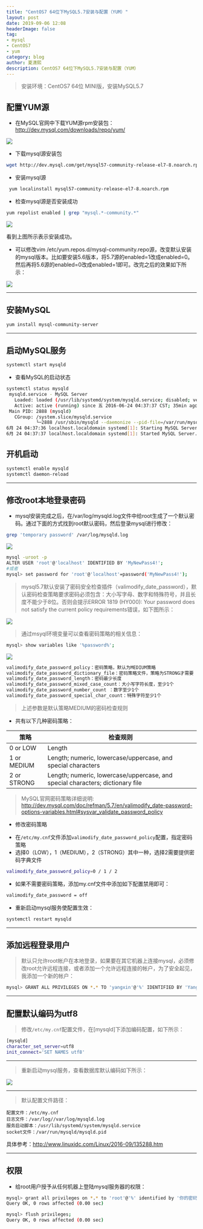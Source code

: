 ```yaml
---
title: "CentOS7 64位下MySQL5.7安装与配置（YUM）"
layout: post
date: 2019-09-06 12:08
headerImage: false
tag:
- mysql
- CentOS7
- yum
category: blog
author: 夏潇熙
description: CentOS7 64位下MySQL5.7安装与配置（YUM）
---
```



> 安装环境：CentOS7 64位 MINI版，安装MySQL5.7




## 配置YUM源

* 在MySQL官网中下载YUM源rpm安装包：<http://dev.mysql.com/downloads/repo/yum/> 

![](https://raw.githubusercontent.com/jv0id/jv0id.github.io/master/images/mysql/1.png)

* 下载mysql源安装包
```bash
wget http://dev.mysql.com/get/mysql57-community-release-el7-8.noarch.rpm
```

* 安装mysql源
```bash
 yum localinstall mysql57-community-release-el7-8.noarch.rpm
```

* 检查mysql源是否安装成功
```bash
yum repolist enabled | grep "mysql.*-community.*"
```
![](https://raw.githubusercontent.com/jv0id/jv0id.github.io/master/images/mysql/2.png)

看到上图所示表示安装成功。 

- 可以修改vim /etc/yum.repos.d/mysql-community.repo源，改变默认安装的mysql版本。比如要安装5.6版本，将5.7源的enabled=1改成enabled=0。然后再将5.6源的enabled=0改成enabled=1即可。改完之后的效果如下所示： 

![](https://raw.githubusercontent.com/jv0id/jv0id.github.io/master/images/mysql/3.png)

-----
## 安装MySQL

```bash
yum install mysql-community-server
```

-----
## 启动MySQL服务
```bash
systemctl start mysqld
```

- 查看MySQL的启动状态

```bash
systemctl status mysqld
 mysqld.service - MySQL Server
   Loaded: loaded (/usr/lib/systemd/system/mysqld.service; disabled; vendor preset: disabled)
   Active: active (running) since 五 2016-06-24 04:37:37 CST; 35min ago
 Main PID: 2888 (mysqld)
   CGroup: /system.slice/mysqld.service
           └─2888 /usr/sbin/mysqld --daemonize --pid-file=/var/run/mysqld/mysqld.pid
6月 24 04:37:36 localhost.localdomain systemd[1]: Starting MySQL Server...
6月 24 04:37:37 localhost.localdomain systemd[1]: Started MySQL Server.
```

## 开机启动

```bash
systemctl enable mysqld
systemctl daemon-reload
```

-----
## 修改root本地登录密码

* mysql安装完成之后，在/var/log/mysqld.log文件中给root生成了一个默认密码。通过下面的方式找到root默认密码，然后登录mysql进行修改：

```bash
grep 'temporary password' /var/log/mysqld.log
```

![](https://raw.githubusercontent.com/jv0id/jv0id.github.io/master/images/mysql/4.png)

```bash
mysql -uroot -p
ALTER USER 'root'@'localhost' IDENTIFIED BY 'MyNewPass4!'; 
#或者
mysql> set password for 'root'@'localhost'=password('MyNewPass4!');
```

> mysql5.7默认安装了密码安全检查插件（valimodify_date_password），默认密码检查策略要求密码必须包含：大小写字母、数字和特殊符号，并且长度不能少于8位。否则会提示ERROR 1819 (HY000): Your password does not satisfy the current policy requirements错误，如下图所示：

![](https://raw.githubusercontent.com/jv0id/jv0id.github.io/master/images/mysql/5.png)

> 通过msyql环境变量可以查看密码策略的相关信息：
```bash
mysql> show variables like '%password%';
```

![](https://raw.githubusercontent.com/jv0id/jv0id.github.io/master/images/mysql/6.png)

```bash
valimodify_date_password_policy：密码策略，默认为MEDIUM策略 
valimodify_date_password_dictionary_file：密码策略文件，策略为STRONG才需要 
valimodify_date_password_length：密码最少长度 
valimodify_date_password_mixed_case_count：大小写字符长度，至少1个 
valimodify_date_password_number_count ：数字至少1个 
valimodify_date_password_special_char_count：特殊字符至少1个 
```
> 上述参数是默认策略MEDIUM的密码检查规则

* 共有以下几种密码策略：

| 策略 | 检查规则 |
|---|---|
| 0 or LOW | Length |
| 1 or MEDIUM | Length; numeric, lowercase/uppercase, and special characters |
| 2 or STRONG | Length; numeric, lowercase/uppercase, and special characters; dictionary file |

> MySQL官网密码策略详细说明: <http://dev.mysql.com/doc/refman/5.7/en/valimodify_date-password-options-variables.html#sysvar_validate_password_policy>

* 修改密码策略
 - 在`/etc/my.cnf`文件添加`valimodify_date_password_policy`配置，指定密码策略
 - 选择0（LOW），1（MEDIUM），2（STRONG）其中一种，选择2需要提供密码字典文件
```bash
valimodify_date_password_policy=0 / 1 / 2
```

* 如果不需要密码策略，添加my.cnf文件中添加如下配置禁用即可：
```bash
valimodify_date_password = off
```

* 重新启动mysql服务使配置生效：
```bash
systemctl restart mysqld
```

-----
## 添加远程登录用户

> 默认只允许root帐户在本地登录，如果要在其它机器上连接mysql，必须修改root允许远程连接，或者添加一个允许远程连接的帐户，为了安全起见，我添加一个新的帐户：
```bash
mysql> GRANT ALL PRIVILEGES ON *.* TO 'yangxin'@'%' IDENTIFIED BY 'Yangxin0917!' WITH GRANT OPTION;
```

-----
## 配置默认编码为utf8

> 修改`/etc/my.cnf`配置文件，在[mysqld]下添加编码配置，如下所示：
```bash
[mysqld]
character_set_server=utf8
init_connect='SET NAMES utf8'
```
-----
> 重新启动mysql服务，查看数据库默认编码如下所示：

![](https://raw.githubusercontent.com/jv0id/jv0id.github.io/master/images/mysql/7.png)

-----
> 默认配置文件路径： 
```
配置文件：/etc/my.cnf 
日志文件：/var/log//var/log/mysqld.log 
服务启动脚本：/usr/lib/systemd/system/mysqld.service 
socket文件：/var/run/mysqld/mysqld.pid
```

具体参考：<http://www.linuxidc.com/Linux/2016-09/135288.htm>

-----
## 权限

* 给root用户授予从任何机器上登陆mysql服务器的权限：

```bash
mysql> grant all privileges on *.* to 'root'@'%' identified by '你的密码' with grant option;
Query OK, 0 rows affected (0.00 sec)

mysql> flush privileges;
Query OK, 0 rows affected (0.00 sec)

```
